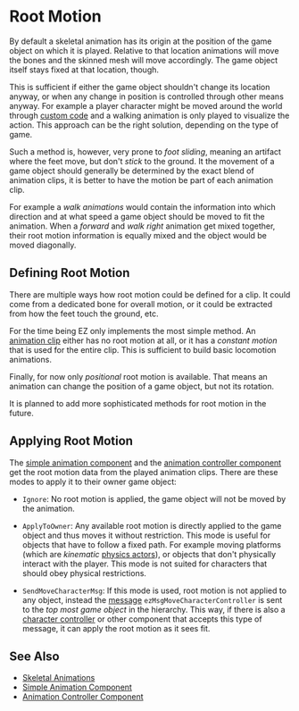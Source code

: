 # Root Motion

By default a skeletal animation has its origin at the position of the game object on which it is played. Relative to that location  animations will move the bones and the skinned mesh will move accordingly. The game object itself stays fixed at that location, though.

This is sufficient if either the game object shouldn't change its location anyway, or when any change in position is controlled through other means anyway. For example a player character might be moved around the world through [custom code](../../custom-code/custom-code-overview.md) and a walking animation is only played to visualize the action. This approach can be the right solution, depending on the type of game.

Such a method is, however, very prone to *foot sliding*, meaning an artifact where the feet move, but don't *stick* to the ground. It the movement of a game object should generally be determined by the exact blend of animation clips, it is better to have the motion be part of each animation clip.

For example a *walk animations* would contain the information into which direction and at what speed a game object should be moved to fit the animation. When a *forward* and *walk right* animation get mixed together, their root motion information is equally mixed and the object would be moved diagonally.

## Defining Root Motion

There are multiple ways how root motion could be defined for a clip. It could come from a dedicated bone for overall motion, or it could be extracted from how the feet touch the ground, etc.

For the time being EZ only implements the most simple method. An [animation clip](animation-clip-asset.md) either has no root motion at all, or it has a *constant motion* that is used for the entire clip. This is sufficient to build basic locomotion animations.

Finally, for now only *positional* root motion is available. That means an animation can change the position of a game object, but not its rotation.

It is planned to add more sophisticated methods for root motion in the future.

## Applying Root Motion

The [simple animation component](simple-animation-component.md) and the [animation controller component](animation-controller/animation-controller-component.md) get the root motion data from the played animation clips. There are these modes to apply it to their owner game object:

* `Ignore`: No root motion is applied, the game object will not be moved by the animation.

* `ApplyToOwner`: Any available root motion is directly applied to the game object and thus moves it without restriction. This mode is useful for objects that have to follow a fixed path. For example moving platforms (which are *kinematic* [physics actors](../../physics/actors/physx-dynamic-actor-component.md)), or objects that don't physically interact with the player. This mode is not suited for characters that should obey physical restrictions.

* `SendMoveCharacterMsg`: If this mode is used, root motion is not applied to any object, instead the [message](../../runtime/world/world-messaging.md) `ezMsgMoveCharacterController` is sent to the *top most game object* in the hierarchy. This way, if there is also a [character controller](../../physics/special/physx-character-controller.md) or other component that accepts this type of message, it can apply the root motion as it sees fit.

## See Also


* [Skeletal Animations](skeletal-animation-overview.md)
* [Simple Animation Component](simple-animation-component.md)
* [Animation Controller Component](animation-controller/animation-controller-component.md)
